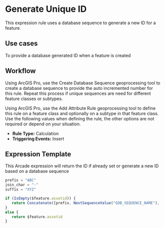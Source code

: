 # Generate Unique ID

This expression rule uses a database sequence to generate a new ID for a feature.

## Use cases

To provide a database generated ID when a feature is created

## Workflow

Using ArcGIS Pro, use the Create Database Sequence geoprocessing tool to create a database sequence to provide the auto incremented number for this rule.  Repeat this process if unique sequences are need for different feature classes or subtypes.  

Using ArcGIS Pro, use the Add Attribute Rule geoprocessing tool to define this rule on a feature class and optionally on a subtype in that feature class.  Use the following values when defining the rule, the other options are not required or depend on your situation.
  
  - **Rule Type:** Calculation
  - **Triggering Events:** Insert


## Expression Template

This Arcade expression will return the ID if already set or generate a new ID based on a database sequence

```js
prefix = "ABC"
join_char = "-"
suffix = "XYZ"

if (IsEmpty($feature.assetid)) {
   return Concatenate([prefix, NextSequenceValue("GDB_SEQUENCE_NAME"), suffix], join_char)
}
else {
   return $feature.assetid
}
```
